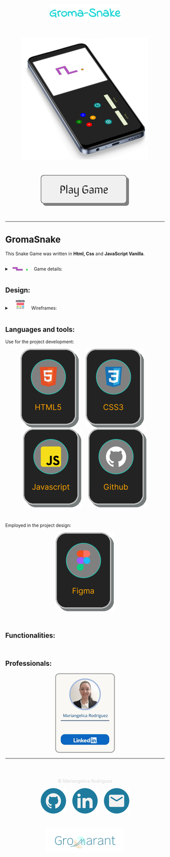 <p align="center"><img src="src/assets/images/title_readme.svg" style="width:45%;" alt="FullPokeApp banner"/></p>

<br>

<p align="center"><img src="src/assets/images/mockup_readme_blue.svg" alt="FullPokeApp banner"/></p>

<br>

<p align="center"><a href="https://gromarant.github.io/GromaSnake/" target="_blank"><img src="src/assets/images/button_readme.svg" alt="Play icon"/></a></p>

<br>

---

# GromaSnake
This Snake Game was written in **Html, Css** and **JavaScript Vanilla**. &nbsp; &nbsp; 

<br>

<details>
<summary>
   &nbsp; <img src="src/assets/images/snake_readme.svg" target="_blank" style="width:48px;"/> &nbsp; &nbsp;
  Game details:
</summary>


### How to play the game  &nbsp; &nbsp; 🎮

 > Use the arrow keys or WDSA key combinations to move the snake around the board.

<br>

### The objective of the game  &nbsp; &nbsp; 🎯
> It is to guide the snake to the food, which will make it grow in size, while avoiding the walls or the snake's body, as that will end the game.

<br>

### Points  &nbsp; &nbsp; 🎰
> The game also features a scoring system, so you can see how many points you have earned. The higher your score, the more points you will earn!
    
<br>

<p align="center"><a href="https://gromarant.github.io/GromaSnake/" target="_blank"><img src="src/assets/images/button_readme.svg" alt="Play icon"/></a></p>

</details>

<br>

## Design:


<details>
<summary>
 &nbsp; &nbsp; <img src="src/assets/images/wireframe.webp" style="width:32px;"/> &nbsp; &nbsp;  Wireframes:
</summary>

<br>

> Wireframes are prototypes that serve as a visual guide that represents the skeletal framework of the game.


<br>

## Game page:

### Details: 

**1. &nbsp; &nbsp; Whiteboard:** Renders record ( higher score) and current Score that user achieve.<br>
**2. &nbsp; &nbsp; Board:** Shows the snake and its food redered.<br>
**3. &nbsp; &nbsp; Reload button:** Allows the user to restart the game and redirect to the home page.<br>
**4. &nbsp; &nbsp; Pause button:** Enables user to pause the game ( **Desktop version:** it can be trigger with the keyboard space button ).<br>


<p align="center"><img src="src/assets/images/desktop_wireframe.svg" alt="Desktop wireframe" style="width:500px;"/></p>
<p align="center">Desktop layout design</p>

<br>

---

<br>

### Details:

> The mobile version has <br>
**1. &nbsp; Whiteboard:** Renders record ( higher score) and current Score that user achieve.<br> 
**2. &nbsp; Board:** Shows the snake and its food redered.<br> 
**3. &nbsp; Reload button:** Allows the user to restart the game and redirect to the home page.<br> 
**4. &nbsp; Pause button:** Enables user to pause the game ( **Desktop version:** it can be trigger with the keyboard space button ).<br><br>
--> as well as:

<br>

**5. &nbsp; &nbsp; Controller:** Allows the user to control the directions that the snake takes around the board ( **Desktop version:** it can be controlled either with the WASD keyboard combination or arrow buttons on the keyboard ).<br>

<p align="center"><img src="src/assets/images/mobile_portrait_wireframe.svg" alt="Desktop wireframe" style="width:400px;"/></p>
<p align="center">Mobile layout design in portrait mode</p>

<br>

---

<br>

<p align="center"><img src="src/assets/images/mobile_landscape_wireframe.svg" alt="Desktop wireframe" style="height:300px;"/></p>
<p align="center">Mobile layout design in landscape mode</p>

<br>

</details>

<br>

## Languages and tools:

Use for the project development:

<p align="center">
<a href="https://developer.mozilla.org/en-US/docs/Web/HTML" target="_blank"><img src="src/assets/images/html_readme_dark_aqua.svg" title="know more about HTML" alt="HTML"/></a> &nbsp; &nbsp;
<a href="https://developer.mozilla.org/en-US/docs/Web/CSS" target="_blank"><img src="src/assets/images/css_readme_dark_aqua.svg" title="know more about CSS" alt="CSS"/></a> &nbsp; &nbsp;
<a href="https://developer.mozilla.org/en-US/docs/Web/JavaScript" target="_blank"><img src="src/assets/images/javascript_readme_dark_aqua.svg" title="know more about Javascript" alt="Javascript"/></a> &nbsp; &nbsp;
<a href="https://github.com/about" target="_blank"><img src="src/assets/images/github_readme_dark_aqua.svg" title="know more about Github" alt="Github"/></a>
</p>

<br>

Employed in the project design:

<p align="center">
<a href="https://www.figma.com/" target="_blank"><img src="src/assets/images/figma_readme_dark_aqua.svg" title="know more about Figma" alt="Figma"/></a>
</p>

<br>

## Functionalities:

<br>

## Professionals:

<a href="https://www.linkedin.com/in/mariangelicarodriguezperez/">
<p align="center"><img src="src/assets/images/professionalCard.webp" style="width:190px; border-radius: 10px;" alt="Full Stack Developer | Mariangelica Rodriguez" title="See my LinkedIn profile"/></p>
</a>

---

<br><br>

<p align="center" style="color: #D9D9D9">© Mariangelica Rodriguez</p>

<p align="center">
<a style="text-decoration:none; cursor:pointer;" href="https://github.com/Gromarant"><img src="src/assets/images/github_readme.svg" alt="Github logo" title="Visit my Github profile"/></a> &nbsp; &nbsp;
<a style="text-decoration:none; cursor:pointer;" href="https://www.linkedin.com/in/mariangelicarodriguezperez/"><img src="src/assets/images/linkedIn_readme.svg" alt="linkedIn logo" title="See my LinkedIn profile"/></a> &nbsp; &nbsp;
<a style="text-decoration:none; cursor:pointer;" href="mailto:contacto@gromarant.com"><img src="src/assets/images/mail_readme.svg" alt="Email logo" title="Write me an email"/></a>
</p>

<br>
<p align="center"><a href="https://www.gromarant.com/"><img src="src/assets/images/logoGromarant-2023.webp" style="width:250px;" alt="Gromarant logo" title="Go to Gromarant wep app"/></a></p>